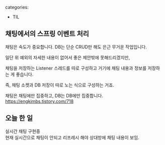 categories:
- TIL
## 채팅에서의 스프링 이벤트 처리
채팅은 속도가 중요합니다. DB는 단순 CRUD만 해도 은근 무거운 작업입니다.

일단 위 예외의 자세한 내용이 없어서 좋은 제안밖에 못해드리겠지만,

채팅을 저장하는 Listener 스레드를 따로 구성하고 거기에 채팅 내용과 정보를 저장하는 게 좋습니다.

즉, 채팅 소켓과 DB 저장이 따로 노는 식으로 구성하는 거죠.

채팅은 채팅에만 집중하고, DB는 DB에만 집중합니다.
https://engkimbs.tistory.com/718

## 오늘 한 일
실시간 채팅 구현중   
현재 실시간으로 채팅이 안되고 리프레시 해야 상대방에 채팅 내용이 보임.   
